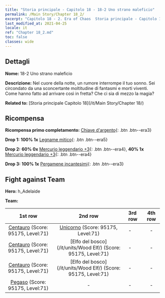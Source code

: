 ```yaml
---
title: "Storia principale - Capitolo 18 - 18-2 Uno strano maleficio"
permalink: /Main Story/Chapter 18_2/
excerpt: "Capitolo 18 - 2. Era of Chaos  Storia principale - Capitolo 18_2. 18-2 Uno strano maleficio"
last_modified_at: 2021-04-25
locale: it
ref: "Chapter 18_2.md"
toc: false
classes: wide
---
```


## Dettagli

 **Nome:** 18-2 Uno strano maleficio

 **Descrizione:** Nel cuore della notte, un rumore interrompe il tuo sonno. Sei circondato da una sconcertante moltitudine di fantasmi e morti viventi. Come hanno fatto ad arrivare così in fretta? Che ci sia di mezzo la magia?

 **Related to:** [Storia principale Capitolo 18](/it/Main Story/Chapter 18/)

## Ricompensa

 **Ricompensa primo completamento:** [Chiave d'argento](/ItemsIT/con_693/){: .btn .btn--era3}

 **Drop 1:** **100% 1x** [Legname mitico](/ItemsIT/mat_62/){: .btn .btn--era5}

 **Drop 2:** **60% 0x** [Mercurio leggendario +3](/ItemsIT/mat_56/){: .btn .btn--era4}, **40% 1x** [Mercurio leggendario +3](/ItemsIT/mat_56/){: .btn .btn--era4}

 **Drop 3:** **100% 1x** [Pergamene incantesimi](/ItemsIT/con_694/){: .btn .btn--era3}


## Fight against Team
 **Hero:** h_Adelaide

 **Team:**


  | 1st row | 2nd row | 3rd row | 4th row |
  |:----:|:----:|:----|:----:|
  | [Centauro](/it/units/Centaur/) (Score: 95175, Level:71)  | [Unicorno](/it/units/Unicorn/) (Score: 95175, Level:71)  | - | - |
  | [Centauro](/it/units/Centaur/) (Score: 95175, Level:71)  | [Elfo del bosco](/it/units/Wood Elf/) (Score: 95175, Level:71)  | - | - |
  | [Centauro](/it/units/Centaur/) (Score: 95175, Level:71)  | [Elfo del bosco](/it/units/Wood Elf/) (Score: 95175, Level:71)  | - | - |
  | [Pegaso](/it/units/Pegasus/) (Score: 95175, Level:71)  | - | - | - |


